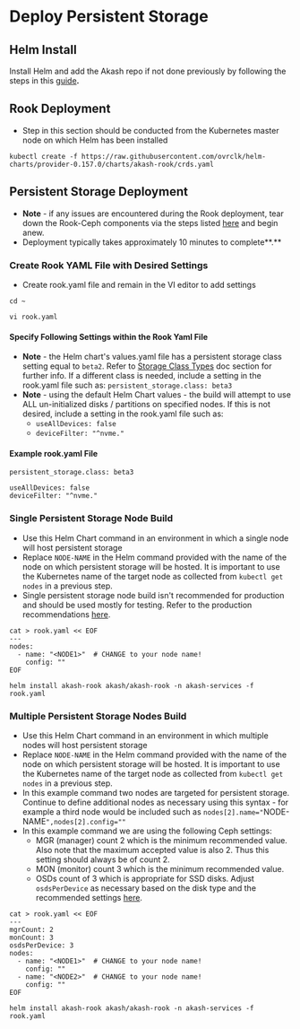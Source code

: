 # Deploy Persistent Storage

## **Helm Install**

Install Helm and add the Akash repo if not done previously by following the steps in this [guide](../akash-cloud-provider-build-with-helm-charts/step-4-helm-installation-on-kubernetes-node.md)**.**

## **Rook Deployment**

* Step in this section should be conducted from the Kubernetes master node on which Helm has been installed

```
kubectl create -f https://raw.githubusercontent.com/ovrclk/helm-charts/provider-0.157.0/charts/akash-rook/crds.yaml
```

## Persistent Storage Deployment

* **Note** - if any issues are encountered during the Rook deployment, tear down the Rook-Ceph components via the steps listed [here](teardown.md) and begin anew.
* Deployment typically takes approximately 10 minutes to complete**.**

### **Create Rook YAML File with Desired Settings**

* Create rook.yaml file and remain in the VI editor to add settings

```
cd ~

vi rook.yaml
```

#### Specify Following Settings within the Rook Yaml File

* **Note** - the Helm chart's values.yaml file has a persistent storage class setting equal to `beta2`.  Refer to [Storage Class Types](storage-class-types.md) doc section for further info.  If a different class is needed, include a setting in the rook.yaml file such as: `persistent_storage.class: beta3`
* **Note** - using the default Helm Chart values - the build will attempt to use ALL un-initialized disks / partitions on specified nodes.  If this is not desired, include a setting in the rook.yaml file such as:&#x20;
  * `useAllDevices: false`
  * `deviceFilter: "^nvme."`

#### Example rook.yaml File

```
persistent_storage.class: beta3

useAllDevices: false
deviceFilter: "^nvme."
```

### Single Persistent Storage Node Build

* Use this Helm Chart command in an environment in which a single node will host persistent storage
* Replace `NODE-NAME` in the Helm command provided with the name of the node on which persistent storage will be hosted.  It is important to use the Kubernetes name of the target node as collected from `kubectl get nodes` in a previous step.
* Single persistent storage node build isn't recommended for production and should be used mostly for testing. Refer to the production recommendations [here](deploy-persistent-storage.md#multiple-persistent-storage-nodes-build).

```
cat > rook.yaml << EOF
---
nodes:
  - name: "<NODE1>"  # CHANGE to your node name!
    config: ""
EOF

helm install akash-rook akash/akash-rook -n akash-services -f rook.yaml
```

### Multiple Persistent Storage Nodes Build

* Use this Helm Chart command in an environment in which multiple nodes will host persistent storage
* Replace `NODE-NAME` in the Helm command provided with the name of the node on which persistent storage will be hosted.  It is important to use the Kubernetes name of the target node as collected from `kubectl get nodes` in a previous step.
* In this example command two nodes are targeted for persistent storage.  Continue to define additional nodes as necessary using this syntax - for example a third node would be included such as `nodes[2].name="`NODE-NAME`",nodes[2].config=""`
* In this example command we are using the following Ceph settings:
  * MGR (manager) count 2 which is the minimum recommended value.  Also note that the maximum accepted value is also 2.  Thus this setting should always be of count 2.
  * MON (monitor) count 3 which is the minimum recommended value.
  * OSDs count of 3 which is appropriate for SSD disks.  Adjust `osdsPerDevice` as necessary based on the disk type and the recommended settings [here](persistent-storage-requirements.md).

```
cat > rook.yaml << EOF
---
mgrCount: 2
monCount: 3
osdsPerDevice: 3
nodes:
  - name: "<NODE1>"  # CHANGE to your node name!
    config: ""
  - name: "<NODE2>"  # CHANGE to your node name!
    config: ""
EOF

helm install akash-rook akash/akash-rook -n akash-services -f rook.yaml
```
